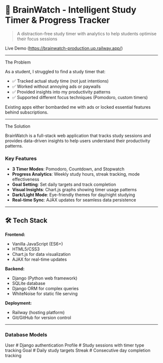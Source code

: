 # 🧠 BrainWatch - Intelligent Study Timer & Progress Tracker

> A distraction-free study timer with analytics to help students optimise their focus sessions

Live Demo (https://brainwatch-production.up.railway.app/) 

---

The Problem

As a student, I struggled to find a study timer that:
- ✅ Tracked actual study time (not just intentions)
- ✅ Worked without annoying ads or paywalls
- ✅ Provided insights into my productivity patterns
- ✅ Supported different focus techniques (Pomodoro, custom timers)

Existing apps either bombarded me with ads or locked essential features behind subscriptions.

---
The Solution

BrainWatch is a full-stack web application that tracks study sessions and provides data-driven insights to help users understand their productivity patterns.

### Key Features
- **3 Timer Modes**: Pomodoro, Countdown, and Stopwatch
- **Progress Analytics**: Weekly study hours, streak tracking, mode effectiveness
- **Goal Setting**: Set daily targets and track completion
- **Visual Insights**: Chart.js graphs showing timer usage patterns
- **Dark/Light Mode**: Eye-friendly themes for day/night studying
- **Real-time Sync**: AJAX updates for seamless data persistence

---

## 🛠️ Tech Stack

**Frontend:**
- Vanilla JavaScript (ES6+)
- HTML5/CSS3
- Chart.js for data visualization
- AJAX for real-time updates

**Backend:**
- Django (Python web framework)
- SQLite database
- Django ORM for complex queries
- WhiteNoise for static file serving

**Deployment:**
- Railway (hosting platform)
- Git/GitHub for version control

---

### Database Models
User          # Django authentication
Profile       # Study sessions with timer type tracking
Goal          # Daily study targets
Streak        # Consecutive day completion tracking

